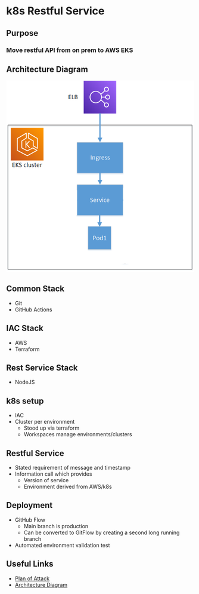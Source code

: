 # k8s Restful Service

## Purpose

### Move restful API from on prem to AWS EKS

## Architecture Diagram

![Architecture Diagram](docs/architecture.png)

## Common Stack

* Git
* GitHub Actions

## IAC Stack

* AWS
* Terraform 

## Rest Service Stack

* NodeJS

## k8s setup

* IAC
* Cluster per environment
  * Stood up via terraform
  * Workspaces manage environments/clusters

## Restful Service

* Stated requirement of message and timestamp
* Information call which provides
  * Version of service
  * Environment derived from AWS/k8s

## Deployment

* GitHub Flow
  * Main branch is production
  * Can be converted to GitFlow by creating a second long running branch
* Automated environment validation test

## Useful Links

* [Plan of Attack](docs/attack-plan.md)
* [Architecture Diagram](docs/architecture.png)